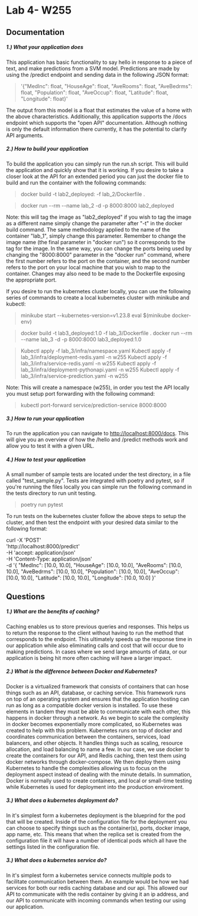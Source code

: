 Lab 4- W255
===============
## Documentation

##### 1.) What your application does
This application has basic functionality to say hello in response to a piece of text, and make predictions from a SVM model. Predictions are made by using the /predict endpoint and sending data in the following JSON format:
> '{"MedInc": float, "HouseAge": float, "AveRooms": float, "AveBedrms": float, "Population": float, "AveOccup": float, "Latitude": float, "Longitude": float}'

The output from this model is a float that estimates the value of a home with the above characteristics.
Additionally, this application supports the /docs endpoint which supports the "open API" documentation. Although nothing is only the default information there currently, it has the potential to clarify API arguments.

##### 2.) How to build your application
To build the application you can simply run the run.sh script. This will build the application and quickly show that it is working. If you desire to take a closer look at the API for an extended period you can just the docker file to build and run the container with the following commands:

> docker build -t lab2_deployed: -f lab_2/Dockerfile .

> docker run --rm --name lab_2 -d -p 8000:8000 lab2_deployed

Note: this will tag the image as "lab2_deployed" if you wish to tag the image as a different name simply change the parameter after "-t" in the docker build command. The same methodology applied to the name of the container "lab_1", simply change this parameter. Remember to change the image name (the final parameter in "docker run") so it corresponds to the tag for the image.
In the same way, you can change the ports being used by changing the "8000:8000" parameter in the "docker run" command, where the first number refers to the port on the container, and the second number refers to the port on your local machine that you wish to map to the container. Changes may also need to be made to the Dockerfile exposing the appropriate port.

If you desire to run the kubernetes cluster locally, you can use the following series of commands to create a local kubernetes cluster with minikube and kubectl:

> minikube start --kubernetes-version=v1.23.8
> eval $(minikube docker-env)

> docker build -t lab3_deployed:1.0 -f lab_3/Dockerfile .
> docker run --rm --name lab_3 -d -p 8000:8000 lab3_deployed:1.0

> Kubectl apply -f lab_3/infra/namespace.yaml
> Kubectl apply -f lab_3/infra/deployment-redis.yaml -n w255
> Kubectl apply -f lab_3/infra/service-redis.yaml -n w255
> Kubectl apply -f lab_3/infra/deployment-pythonapi.yaml -n w255
> Kubectl apply -f lab_3/infra/service-prediction.yaml -n w255

Note: This will create a namespace (w255), in order you test the API locally you must setup port forwarding with the following command: 
> kubectl port-forward service/prediction-service 8000:8000


#####  3.) How to run your application
To run the application you can navigate to [http://localhost:8000/docs](http://localhost:8000/docs). This will give you an overview of how the /hello and /predict methods work and allow you to test it with a given URL. 


#####  4.) How to test your application
A small number of sample tests are located under the test directory, in a file called "test_sample.py". Tests are integrated with poetry and pytest, so if you're running the files locally you can simple run the following command in the tests directory to run unit testing. 

> poetry run pytest

To run tests on the kubernetes cluster follow the above steps to setup the cluster, and then test the endpoint with your desired data similar to the following format:

curl -X 'POST' \
  'http://localhost:8000/predict' \
  -H 'accept: application/json' \
  -H 'Content-Type: application/json' \
  -d '{
  "MedInc": [10.0, 10.0],
  "HouseAge": [10.0, 10.0],
  "AveRooms": [10.0, 10.0],
  "AveBedrms": [10.0, 10.0],
  "Population": [10.0, 10.0],
  "AveOccup": [10.0, 10.0],
  "Latitude": [10.0, 10.0],
  "Longitude": [10.0, 10.0]
}'




## Questions
##### 1.) What are the benefits of caching?
Caching enables us to store previous queries and responses. This helps us to return the response to the client without having to run the method that corresponds to the endpoint. This ultimately speeds up the response time in our application while also eliminating calls and cost that will occur due to making predictions. In cases where we send large amounts of data, or our application is being hit more often caching will have a larger impact. 


##### 2.) What is the difference between Docker and Kubernetes?
Docker is a virtualized framework that consists of containers that can hose things such as an API, database, or caching service. This framework runs on top of an operating system and ensures that the application hosting can run as long as a compatible docker version is installed. To use these elements in tandem they must be able to communicate with each other, this happens in docker through a network. As we begin to scale the complexity in docker becomes exponentially more complicated, so Kubernetes was created to help with this problem. Kubernetes runs on top of docker and coordinates communication between the containers, services, load balancers, and other objects. It handles things such as scaling, resource allocation, and load balancing to name a few. In our case, we use docker to create the containers for our API, and Redis caching, then test them using docker networks through docker-compose. We then deploy them using Kubernetes to handle the complexities allowing us to focus on the deployment aspect instead of dealing with the minute details. In summation, Docker is normally used to create containers, and local or small-time testing while Kubernetes is used for deployment into the production enviroment.


##### 3.) What does a kubernetes deployment do?
In it's simplest form a kubernetes deployment is the blueprind for the pod that will be created. Inside of the configuration file for the deployment you can choose to specify things such as the container(s), ports, docker image, app name, etc. This means that when the replica set is created from the configuration file it will have a number of identical pods which all have the settings listed in the configuration file.


##### 3.) What does a kubernetes service do?
In it's simplest form a kubernetes service connects multiple pods to facilitate communication between them. An example would be how we had services for both our redis caching database and our api. This allowed our API to communicate with the redis container by giving it an ip address, and our API to communicate with incoming commands when testing our using our application. 





